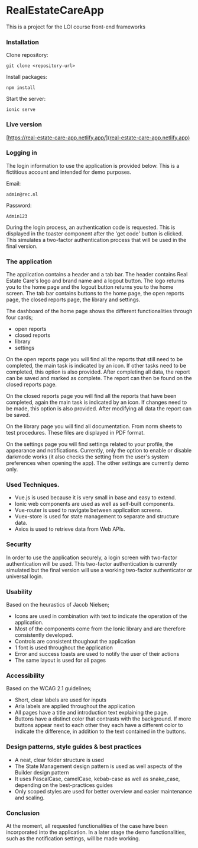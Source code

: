 # RealEstateCareApp
This is a project for the LOI course front-end frameworks

### Installation
Clone repository:

    git clone <repository-url>

Install packages:

    npm install

Start the server:

    ionic serve

### Live version
[https://real-estate-care-app.netlify.app/](real-estate-care-app.netlify.app)

### Logging in
The login information to use the application is provided below. This is a fictitious account and intended for demo purposes.

Email:

    admin@rec.nl

Password:

    Admin123

During the login process, an authentication code is requested. This is displayed in the toaster component after the 'get code' button is clicked. This simulates a two-factor authentication process that will be used in the final version.

### The application
The application contains a header and a tab bar. The header contains Real Estate Care's logo and brand name and a logout button. The logo returns you to the home page and the logout button returns you to the home screen. The tab bar contains buttons to the home page, the open reports page, the closed reports page, the library and settings.

The dashboard of the home page shows the different functionalities through four cards;
- open reports
- closed reports
- library
- settings

On the open reports page you will find all the reports that still need to be completed, the main task is indicated by an icon. If other tasks need to be completed, this option is also provided. After completing all data, the report can be saved and marked as complete. The report can then be found on the closed reports page.

On the closed reports page you will find all the reports that have been completed, again the main task is indicated by an icon. If changes need to be made, this option is also provided. After modifying all data the report can be saved.

On the library page you will find all documentation. From norm sheets to test procedures. These files are displayed in PDF format.

On the settings page you will find settings related to your profile, the appearance and notifications. Currently, only the option to enable or disable darkmode works (it also checks the setting from the user's system preferences when opening the app). The other settings are currently demo only.

### Used Techniques.
- Vue.js is used because it is very small in base and easy to extend.
- Ionic web components are used as well as self-built components. 
- Vue-router is used to navigate between application screens.
- Vuex-store is used for state management to separate and structure data.
- Axios is used to retrieve data from Web APIs.

### Security
In order to use the application securely, a login screen with two-factor authentication will be used. This two-factor authentication is currently simulated but the final version will use a working two-factor authenticator or universal login.

### Usability
Based on the heurastics of Jacob Nielsen;
- Icons are used in combination with text to indicate the operation of the application. 
- Most of the components come from the Ionic library and are therefore consistently developed.
- Controls are consistent thoughout the application
- 1 font is used throughout the application
- Error and success toasts are used to notify the user of their actions
- The same layout is used for all pages
 
### Accessibility
Based on the WCAG 2.1 guidelines;
- Short, clear labels are used for inputs
- Aria labels are applied throughout the application
- All pages have a title and introduction text explaining the page.
- Buttons have a distinct color that contrasts with the background. If more buttons appear next to each other they each have a different color to indicate the difference, in addition to the text contained in the buttons.

### Design patterns, style guides & best practices
- A neat, clear folder structure is used
- The State Management design pattern is used as well aspects of the Builder design pattern
- It uses PascalCase, camelCase, kebab-case as well as snake_case, depending on the best-practices guides
- Only scoped styles are used for better overview and easier maintenance and scaling.

### Conclusion
At the moment, all requested functionalities of the case have been incorporated into the application. In a later stage the demo functionalities, such as the notification settings, will be made working.